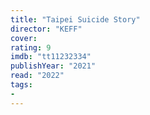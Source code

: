 ```yaml
---
title: "Taipei Suicide Story"
director: "KEFF"
cover: 
rating: 9
imdb: "tt11232334"
publishYear: "2021"
read: "2022"
tags:
- 
---
```

